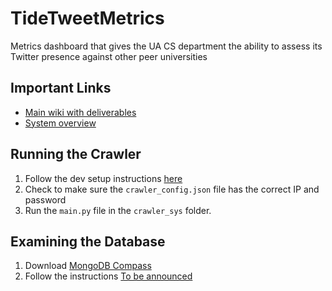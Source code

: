 # TideTweetMetrics
Metrics dashboard that gives the UA CS department the ability to assess its Twitter presence against other peer universities

## Important Links

* [Main wiki with deliverables](https://github.com/samuelmgaines/tide-tweet-metrics-public/wiki)
* [System overview](https://github.com/samuelmgaines/tide-tweet-metrics-public/wiki/Crawler-System)

## Running the Crawler

1. Follow the dev setup instructions [here]([https://google.com](https://github.com/samuelmgaines/tide-tweet-metrics-public/wiki/Crawler-Dev-Setup))
2. Check to make sure the `crawler_config.json` file has the correct IP and password
3. Run the `main.py` file in the `crawler_sys` folder.

## Examining the Database

1. Download [MongoDB Compass](https://www.mongodb.com/products/tools/compass)
2. Follow the instructions [To be announced](https://google.com)
